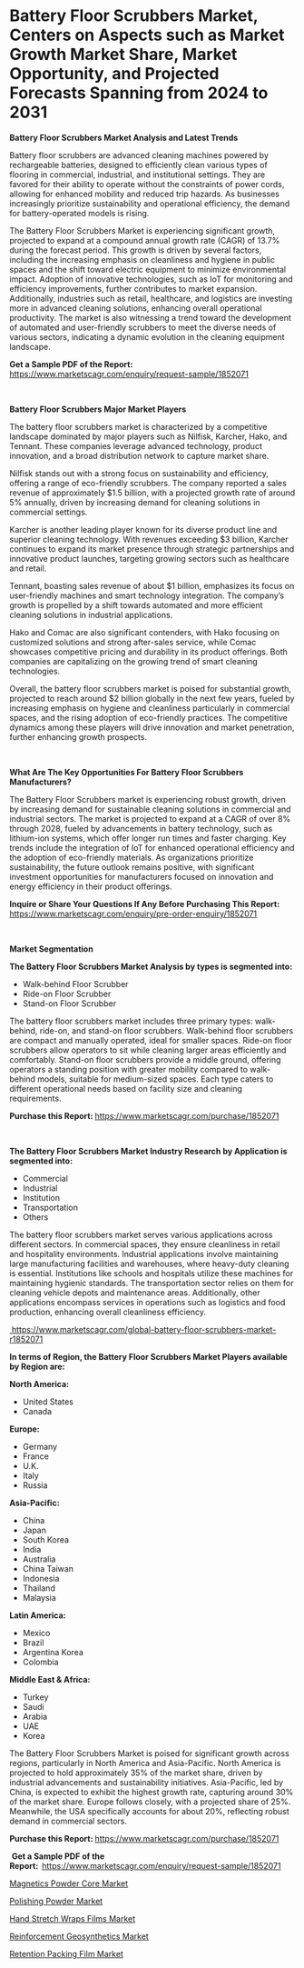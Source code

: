 <p><h1>Battery Floor Scrubbers Market, Centers on Aspects such as Market Growth Market Share, Market Opportunity, and Projected Forecasts Spanning from 2024 to 2031</h1></p><p><strong>Battery Floor Scrubbers Market Analysis and Latest Trends</strong></p>
<p><p>Battery floor scrubbers are advanced cleaning machines powered by rechargeable batteries, designed to efficiently clean various types of flooring in commercial, industrial, and institutional settings. They are favored for their ability to operate without the constraints of power cords, allowing for enhanced mobility and reduced trip hazards. As businesses increasingly prioritize sustainability and operational efficiency, the demand for battery-operated models is rising.</p><p>The Battery Floor Scrubbers Market is experiencing significant growth, projected to expand at a compound annual growth rate (CAGR) of 13.7% during the forecast period. This growth is driven by several factors, including the increasing emphasis on cleanliness and hygiene in public spaces and the shift toward electric equipment to minimize environmental impact. Adoption of innovative technologies, such as IoT for monitoring and efficiency improvements, further contributes to market expansion. Additionally, industries such as retail, healthcare, and logistics are investing more in advanced cleaning solutions, enhancing overall operational productivity. The market is also witnessing a trend toward the development of automated and user-friendly scrubbers to meet the diverse needs of various sectors, indicating a dynamic evolution in the cleaning equipment landscape.</p></p>
<p><strong>Get a Sample PDF of the Report:&nbsp;</strong> <a href="https://www.marketscagr.com/enquiry/request-sample/1852071?utm_campaign=1128&utm_medium=2&utm_source=Github&utm_content=ia&utm_term=18102024&utm_id=battery-floor-scrubbers">https://www.marketscagr.com/enquiry/request-sample/1852071</a></p>
<p>&nbsp;</p>
<p><strong>Battery Floor Scrubbers Major Market Players</strong></p>
<p><p>The battery floor scrubbers market is characterized by a competitive landscape dominated by major players such as Nilfisk, Karcher, Hako, and Tennant. These companies leverage advanced technology, product innovation, and a broad distribution network to capture market share. </p><p>Nilfisk stands out with a strong focus on sustainability and efficiency, offering a range of eco-friendly scrubbers. The company reported a sales revenue of approximately $1.5 billion, with a projected growth rate of around 5% annually, driven by increasing demand for cleaning solutions in commercial settings.</p><p>Karcher is another leading player known for its diverse product line and superior cleaning technology. With revenues exceeding $3 billion, Karcher continues to expand its market presence through strategic partnerships and innovative product launches, targeting growing sectors such as healthcare and retail.</p><p>Tennant, boasting sales revenue of about $1 billion, emphasizes its focus on user-friendly machines and smart technology integration. The company’s growth is propelled by a shift towards automated and more efficient cleaning solutions in industrial applications.</p><p>Hako and Comac are also significant contenders, with Hako focusing on customized solutions and strong after-sales service, while Comac showcases competitive pricing and durability in its product offerings. Both companies are capitalizing on the growing trend of smart cleaning technologies.</p><p>Overall, the battery floor scrubbers market is poised for substantial growth, projected to reach around $2 billion globally in the next few years, fueled by increasing emphasis on hygiene and cleanliness particularly in commercial spaces, and the rising adoption of eco-friendly practices. The competitive dynamics among these players will drive innovation and market penetration, further enhancing growth prospects.</p></p>
<p>&nbsp;</p>
<p><strong>What Are The Key Opportunities For Battery Floor Scrubbers Manufacturers?</strong></p>
<p><p>The Battery Floor Scrubbers market is experiencing robust growth, driven by increasing demand for sustainable cleaning solutions in commercial and industrial sectors. The market is projected to expand at a CAGR of over 8% through 2028, fueled by advancements in battery technology, such as lithium-ion systems, which offer longer run times and faster charging. Key trends include the integration of IoT for enhanced operational efficiency and the adoption of eco-friendly materials. As organizations prioritize sustainability, the future outlook remains positive, with significant investment opportunities for manufacturers focused on innovation and energy efficiency in their product offerings.</p></p>
<p><strong>Inquire or Share Your Questions If Any Before Purchasing This Report:</strong> <a href="https://www.marketscagr.com/enquiry/pre-order-enquiry/1852071?utm_campaign=1128&utm_medium=2&utm_source=Github&utm_content=ia&utm_term=18102024&utm_id=battery-floor-scrubbers">https://www.marketscagr.com/enquiry/pre-order-enquiry/1852071</a></p>
<p>&nbsp;</p>
<p><strong>Market Segmentation</strong></p>
<p><strong>The Battery Floor Scrubbers Market Analysis by types is segmented into:</strong></p>
<p><ul><li>Walk-behind Floor Scrubber</li><li>Ride-on Floor Scrubber</li><li>Stand-on Floor Scrubber</li></ul></p>
<p><p>The battery floor scrubbers market includes three primary types: walk-behind, ride-on, and stand-on floor scrubbers. Walk-behind floor scrubbers are compact and manually operated, ideal for smaller spaces. Ride-on floor scrubbers allow operators to sit while cleaning larger areas efficiently and comfortably. Stand-on floor scrubbers provide a middle ground, offering operators a standing position with greater mobility compared to walk-behind models, suitable for medium-sized spaces. Each type caters to different operational needs based on facility size and cleaning requirements.</p></p>
<p><strong>Purchase this Report:&nbsp;</strong><a href="https://www.marketscagr.com/purchase/1852071?utm_campaign=1128&utm_medium=2&utm_source=Github&utm_content=ia&utm_term=18102024&utm_id=battery-floor-scrubbers">https://www.marketscagr.com/purchase/1852071</a></p>
<p>&nbsp;</p>
<p><strong>The Battery Floor Scrubbers Market Industry Research by Application is segmented into:</strong></p>
<p><ul><li>Commercial</li><li>Industrial</li><li>Institution</li><li>Transportation</li><li>Others</li></ul></p>
<p><p>The battery floor scrubbers market serves various applications across different sectors. In commercial spaces, they ensure cleanliness in retail and hospitality environments. Industrial applications involve maintaining large manufacturing facilities and warehouses, where heavy-duty cleaning is essential. Institutions like schools and hospitals utilize these machines for maintaining hygienic standards. The transportation sector relies on them for cleaning vehicle depots and maintenance areas. Additionally, other applications encompass services in operations such as logistics and food production, enhancing overall cleanliness efficiency.</p></p>
<p><a href="https://www.marketscagr.com/global-battery-floor-scrubbers-market-r1852071?utm_campaign=1128&utm_medium=2&utm_source=Github&utm_content=ia&utm_term=18102024&utm_id=battery-floor-scrubbers">&nbsp;https://www.marketscagr.com/global-battery-floor-scrubbers-market-r1852071</a></p>
<p><strong>In terms of Region, the Battery Floor Scrubbers Market Players available by Region are:</strong></p>
<p>
    <p> <strong> North America: </strong>
        <ul>
            <li>United States</li>
            <li>Canada</li>
        </ul>
        </p> 
    <p> <strong> Europe: </strong>
        <ul>
            <li>Germany</li>
            <li>France</li>
            <li>U.K.</li>
            <li>Italy</li>
            <li>Russia</li>
        </ul>
        </p> 
    <p> <strong> Asia-Pacific: </strong>
        <ul>
            <li>China</li>
            <li>Japan</li>
            <li>South Korea</li>
            <li>India</li>
            <li>Australia</li>
            <li>China Taiwan</li>
            <li>Indonesia</li>
            <li>Thailand</li>
            <li>Malaysia</li>
        </ul>
        </p> 
    <p> <strong> Latin America: </strong>
        <ul>
            <li>Mexico</li>
            <li>Brazil</li>
            <li>Argentina Korea</li>
            <li>Colombia</li>
        </ul>
        </p> 
    <p> <strong> Middle East & Africa: </strong>
        <ul>
            <li>Turkey</li>
            <li>Saudi</li>
            <li>Arabia</li>
            <li>UAE</li>
            <li>Korea</li>
        </ul>
    </p>
    </p>
<p><p>The Battery Floor Scrubbers Market is poised for significant growth across regions, particularly in North America and Asia-Pacific. North America is projected to hold approximately 35% of the market share, driven by industrial advancements and sustainability initiatives. Asia-Pacific, led by China, is expected to exhibit the highest growth rate, capturing around 30% of the market share. Europe follows closely, with a projected share of 25%. Meanwhile, the USA specifically accounts for about 20%, reflecting robust demand in commercial sectors.</p></p>
<p><strong>Purchase this Report: </strong><a href="https://www.marketscagr.com/purchase/1852071?utm_campaign=1128&utm_medium=2&utm_source=Github&utm_content=ia&utm_term=18102024&utm_id=battery-floor-scrubbers">https://www.marketscagr.com/purchase/1852071</a></p>
<p>&nbsp;<strong>Get a Sample PDF of the Report:&nbsp;&nbsp;</strong><a href="https://www.marketscagr.com/enquiry/request-sample/1852071?utm_campaign=1128&utm_medium=2&utm_source=Github&utm_content=ia&utm_term=18102024&utm_id=battery-floor-scrubbers">https://www.marketscagr.com/enquiry/request-sample/1852071</a></p>
<p><strong></strong></p>
<p><p><a href="https://www.linkedin.com/pulse/decoding-magnetics-powder-core-market-signals-growth-algorithms-brkkf?utm_campaign=1128&utm_medium=2&utm_source=Github&utm_content=ia&utm_term=18102024&utm_id=battery-floor-scrubbers">Magnetics Powder Core Market</a></p><p><a href="https://www.linkedin.com/pulse/market-leaders-laggards-global-polishing-powder-trends-forecast-ot2zf?utm_campaign=1128&utm_medium=2&utm_source=Github&utm_content=ia&utm_term=18102024&utm_id=battery-floor-scrubbers">Polishing Powder Market</a></p><p><a href="https://github.com/mattyh9leabow/Market-Research-Report-List-1/blob/main/hand-stretch-wraps-films-market.md?utm_campaign=1128&utm_medium=2&utm_source=Github&utm_content=ia&utm_term=18102024&utm_id=battery-floor-scrubbers">Hand Stretch Wraps Films Market</a></p><p><a href="https://www.linkedin.com/pulse/reinforcement-geosynthetics-market-size-growth-industry-analysis-qlddf?utm_campaign=1128&utm_medium=2&utm_source=Github&utm_content=ia&utm_term=18102024&utm_id=battery-floor-scrubbers">Reinforcement Geosynthetics Market</a></p><p><a href="https://github.com/jerrodkho/Market-Research-Report-List-1/blob/main/retention-packing-film-market.md?utm_campaign=1128&utm_medium=2&utm_source=Github&utm_content=ia&utm_term=18102024&utm_id=battery-floor-scrubbers">Retention Packing Film Market</a></p></p>